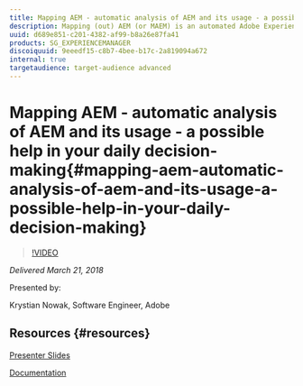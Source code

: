 ```yaml
---
title: Mapping AEM - automatic analysis of AEM and its usage - a possible help in your daily decision-making
description: Mapping (out) AEM (or MAEM) is an automated Adobe Experience Manager comprehension system. It allows to extract and analyse AEM internal information on a set of features and their usage on customer instances. Having gathered MAEM data from a sample of AMS customer AEM instances as well as from pure baseline/vanilla instances across various AEM versions it helps to compare the customisations made by AMS customers against OOTB AEM instances and reason about how various features are used by those customers.
uuid: d689e851-c201-4382-af99-b8a26e87fa41
products: SG_EXPERIENCEMANAGER
discoiquuid: 9eeedf15-c8b7-4bee-b17c-2a819094a672
internal: true
targetaudience: target-audience advanced
---
```


# Mapping AEM - automatic analysis of AEM and its usage - a possible help in your daily decision-making{#mapping-aem-automatic-analysis-of-aem-and-its-usage-a-possible-help-in-your-daily-decision-making}

>[!VIDEO](https://video.tv.adobe.com/v/21994/?quality=9)

*Delivered March 21, 2018*

Presented by:

Krystian Nowak, Software Engineer, Adobe

## Resources {#resources}

[Presenter Slides](https://wiki.corp.adobe.com/download/attachments/745013335/Granite_Gems_MAEM_-_mapping_AEM_20180321.html?version=1&modificationDate=1521653307280&api=v2)

[Documentation](https://wiki.corp.adobe.com/display/granite/MAEM)
